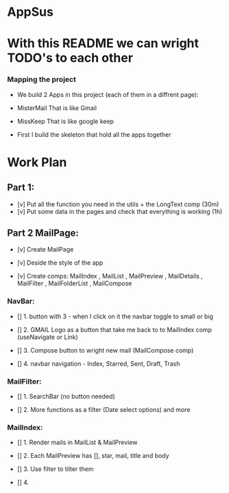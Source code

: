 # AppSus

# With this README we can wright TODO's to each other

### Mapping the project

- We build 2 Apps in this project (each of them in a diffrent page):
- MisterMail That is like Gmail
- MissKeep That is like google keep

- First I build the skeleton that hold all the apps together

# Work Plan

## Part 1:

- [v] Put all the function you need in the utils + the LongText comp (30m)
- [v] Put some data in the pages and check that everything is working (1h)

## Part 2 MailPage:

- [v] Create MailPage

- [v] Deside the style of the app
- [v] Create comps: MailIndex , MailList , MailPreview , MailDetails , MailFilter , MailFolderList , MailCompose

### NavBar:

- [] 1. button with 3 - when I click on it the navbar toggle to small or big

- [] 2. GMAIL Logo as a button that take me back to to MailIndex comp (useNavigate or Link)

- [] 3. Compose button to wright new mail (MailCompose comp)

- [] 4. navbar navigation - Index, Starred, Sent, Draft, Trash

### MailFilter:

- [] 1. SearchBar (no button needed)

- [] 2. More functions as a filter (Date select options) and more

### MailIndex:

- [] 1. Render mails in MailList & MailPreview

- [] 2. Each MailPreview has [], star, mail, title and body

- [] 3. Use filter to tilter them

- [] 4.
